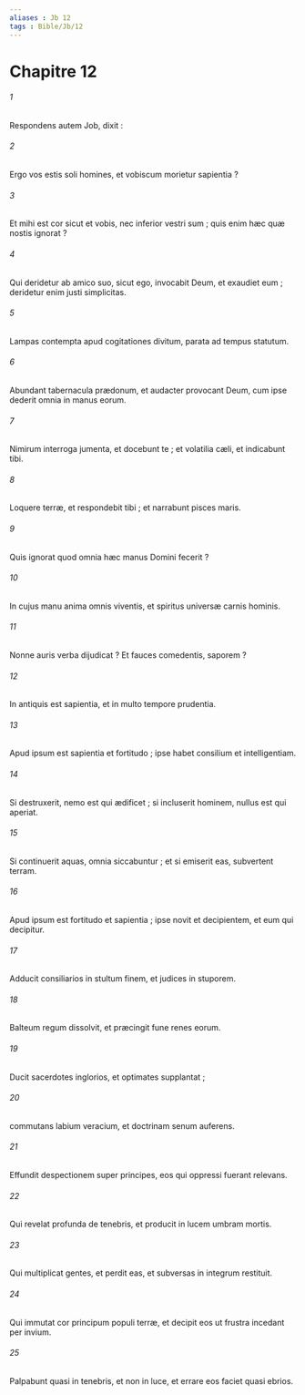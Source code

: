 ```yaml
---
aliases : Jb 12
tags : Bible/Jb/12
---
```


# Chapitre 12

###### 1
Respondens autem Job, dixit :
###### 2
Ergo vos estis soli homines, et vobiscum morietur sapientia ?
###### 3
Et mihi est cor sicut et vobis, nec inferior vestri sum ; quis enim hæc quæ nostis ignorat ?
###### 4
Qui deridetur ab amico suo, sicut ego, invocabit Deum, et exaudiet eum ; deridetur enim justi simplicitas.
###### 5
Lampas contempta apud cogitationes divitum, parata ad tempus statutum.
###### 6
Abundant tabernacula prædonum, et audacter provocant Deum, cum ipse dederit omnia in manus eorum.
###### 7
Nimirum interroga jumenta, et docebunt te ; et volatilia cæli, et indicabunt tibi.
###### 8
Loquere terræ, et respondebit tibi ; et narrabunt pisces maris.
###### 9
Quis ignorat quod omnia hæc manus Domini fecerit ?
###### 10
In cujus manu anima omnis viventis, et spiritus universæ carnis hominis.
###### 11
Nonne auris verba dijudicat ? Et fauces comedentis, saporem ?
###### 12
In antiquis est sapientia, et in multo tempore prudentia.
###### 13
Apud ipsum est sapientia et fortitudo ; ipse habet consilium et intelligentiam.
###### 14
Si destruxerit, nemo est qui ædificet ; si incluserit hominem, nullus est qui aperiat.
###### 15
Si continuerit aquas, omnia siccabuntur ; et si emiserit eas, subvertent terram.
###### 16
Apud ipsum est fortitudo et sapientia ; ipse novit et decipientem, et eum qui decipitur.
###### 17
Adducit consiliarios in stultum finem, et judices in stuporem.
###### 18
Balteum regum dissolvit, et præcingit fune renes eorum.
###### 19
Ducit sacerdotes inglorios, et optimates supplantat ;
###### 20
commutans labium veracium, et doctrinam senum auferens.
###### 21
Effundit despectionem super principes, eos qui oppressi fuerant relevans.
###### 22
Qui revelat profunda de tenebris, et producit in lucem umbram mortis.
###### 23
Qui multiplicat gentes, et perdit eas, et subversas in integrum restituit.
###### 24
Qui immutat cor principum populi terræ, et decipit eos ut frustra incedant per invium.
###### 25
Palpabunt quasi in tenebris, et non in luce, et errare eos faciet quasi ebrios.
